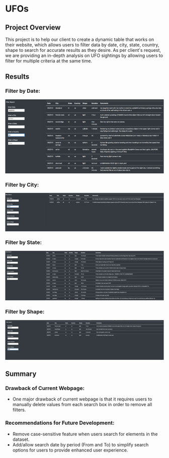 # UFOs

## Project Overview
This project is to help our client to create a dynamic table that works on their website, which allows users to filter data by date, city, state, country, shape to search for accurate results as they desire. As per client's request, we are providing an in-depth analysis on UFO sightings by allowing users to filter for multiple criteria at the same time.

## Results

### Filter by Date:

<img src=https://github.com/reinalim/UFOs/blob/main/Screenshots/FilterByDate.png>

### Filter by City:

<img src=https://github.com/reinalim/UFOs/blob/main/Screenshots/FilterByCity.png>

### Filter by State:

<img src=https://github.com/reinalim/UFOs/blob/main/Screenshots/FilterByState.png>

### Filter by Shape:

<img src=https://github.com/reinalim/UFOs/blob/main/Screenshots/FilterByShape.png>

## Summary

### Drawback of Current Webpage:
- One major drawback of current webpage is that it requires users to manually delete values from each search box in order to remove all filters. 

### Recommendations for Future Development:
- Remove case-sensitive feature when users search for elements in the dataset.
- Add/allow search date by period (From and To) to simplify search options for users to provide enhanced user experience. 
